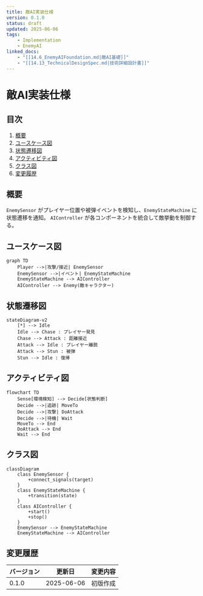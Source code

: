 ```yaml
---
title: 敵AI実装仕様
version: 0.1.0
status: draft
updated: 2025-06-06
tags:
    - Implementation
    - EnemyAI
linked_docs:
    - "[[14.6_EnemyAIFoundation.md|敵AI基礎]]"
    - "[[14.13_TechnicalDesignSpec.md|技術詳細設計書]]"
---
```


# 敵AI実装仕様

## 目次

1. [概要](#概要)
2. [ユースケース図](#ユースケース図)
3. [状態遷移図](#状態遷移図)
4. [アクティビティ図](#アクティビティ図)
5. [クラス図](#クラス図)
6. [変更履歴](#変更履歴)

## 概要

`EnemySensor` がプレイヤー位置や被弾イベントを検知し、`EnemyStateMachine` に状態遷移を通知。 `AIController` が各コンポーネントを統合して敵挙動を制御する。

## ユースケース図

```mermaid
graph TD
    Player -->|攻撃/接近| EnemySensor
    EnemySensor -->|イベント| EnemyStateMachine
    EnemyStateMachine --> AIController
    AIController --> Enemy(敵キャラクター)
```

## 状態遷移図

```mermaid
stateDiagram-v2
    [*] --> Idle
    Idle --> Chase : プレイヤー発見
    Chase --> Attack : 距離接近
    Attack --> Idle : プレイヤー離脱
    Attack --> Stun : 被弾
    Stun --> Idle : 復帰
```

## アクティビティ図

```mermaid
flowchart TD
    Sense[環境検知] --> Decide[状態判断]
    Decide -->|追跡| MoveTo
    Decide -->|攻撃| DoAttack
    Decide -->|待機| Wait
    MoveTo --> End
    DoAttack --> End
    Wait --> End
```

## クラス図

```mermaid
classDiagram
    class EnemySensor {
        +connect_signals(target)
    }
    class EnemyStateMachine {
        +transition(state)
    }
    class AIController {
        +start()
        +stop()
    }
    EnemySensor --> EnemyStateMachine
    EnemyStateMachine --> AIController
```

## 変更履歴

| バージョン | 更新日     | 変更内容 |
| ---------- | ---------- | -------- |
| 0.1.0      | 2025-06-06 | 初版作成 |
